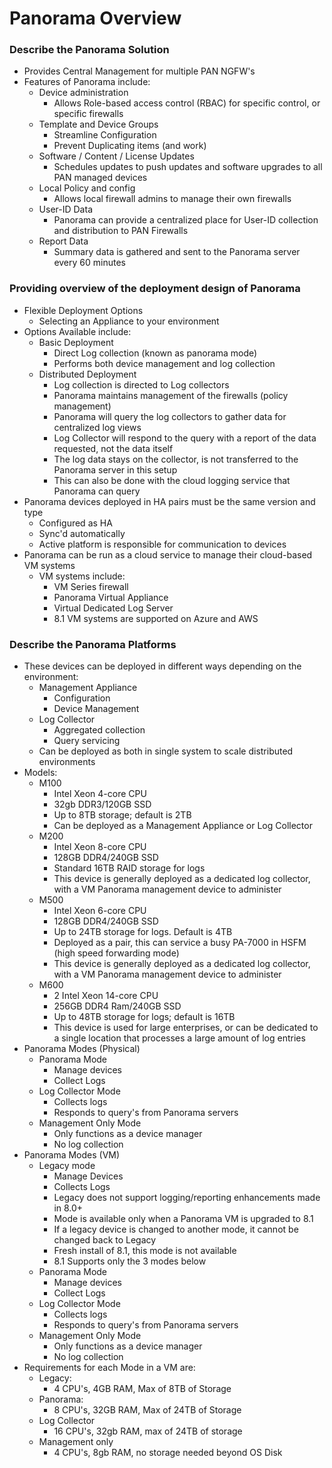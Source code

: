 # Panorama Overview

### Describe the Panorama Solution
* Provides Central Management for multiple PAN NGFW's
* Features of Panorama include:
  * Device administration
    * Allows Role-based access control (RBAC) for specific control, or specific firewalls
  * Template and Device Groups
    * Streamline Configuration
    * Prevent Duplicating items (and work)
  * Software / Content / License Updates
    * Schedules updates to push updates and software upgrades to all PAN managed devices
  * Local Policy and config
    * Allows local firewall admins to manage their own firewalls
  * User-ID Data
    * Panorama can provide a centralized place for User-ID collection and distribution to PAN Firewalls
  * Report Data
    * Summary data is gathered and sent to the Panorama server every 60 minutes

### Providing overview of the deployment design of Panorama
* Flexible Deployment Options
  * Selecting an Appliance to your environment
* Options Available include:
  * Basic Deployment
    * Direct Log collection (known as panorama mode)
    * Performs both device management and log collection
  * Distributed Deployment
    * Log collection is directed to Log collectors
    * Panorama maintains management of the firewalls (policy management)
    * Panorama will query the log collectors to gather data for centralized log views
    * Log Collector will respond to the query with a report of the data requested, not the data itself
    * The log data stays on the collector, is not transferred to the Panorama server in this setup
    * This can also be done with the cloud logging service that Panorama can query
* Panorama devices deployed in HA pairs must be the same version and type
  * Configured as HA
  * Sync'd automatically
  * Active platform is responsible for communication to devices
* Panorama can be run as a cloud service to manage their cloud-based VM systems
  * VM systems include:
    * VM Series firewall
    * Panorama Virtual Appliance
    * Virtual Dedicated Log Server
    * 8.1 VM systems are supported on Azure and AWS

### Describe the Panorama Platforms
* These devices can be deployed in different ways depending on the environment:
  * Management Appliance
    * Configuration
    * Device Management
  * Log Collector
    * Aggregated collection
    * Query servicing
  * Can be deployed as both in single system to scale distributed environments
* Models:
  * M100
    * Intel Xeon 4-core CPU
    * 32gb DDR3/120GB SSD
    * Up to 8TB storage; default is 2TB
    * Can be deployed as a Management Appliance or Log Collector
  * M200
    * Intel Xeon 8-core CPU
    * 128GB DDR4/240GB SSD
    * Standard 16TB RAID storage for logs
    * This device is generally deployed as a dedicated log collector, with a VM Panorama management device to administer
  * M500
    * Intel Xeon 6-core CPU
    * 128GB DDR4/240GB SSD
    * Up to 24TB storage for logs. Default is 4TB
    * Deployed as a pair, this can service a busy PA-7000 in HSFM (high speed forwarding mode)
    * This device is generally deployed as a dedicated log collector, with a VM Panorama management device to administer
  * M600
    * 2 Intel Xeon 14-core CPU
    * 256GB DDR4 Ram/240GB SSD
    * Up to 48TB storage for logs; default is 16TB
    * This device is used for large enterprises, or can be dedicated to a single location that processes a large amount of log entries
* Panorama Modes (Physical)
  * Panorama Mode
    * Manage devices
    * Collect Logs
  * Log Collector Mode
    * Collects logs
    * Responds to query's from Panorama servers
  * Management Only Mode
    * Only functions as a device manager
    * No log collection
* Panorama Modes (VM)
  * Legacy mode
    * Manage Devices
    * Collects Logs
    * Legacy does not support logging/reporting enhancements made in 8.0+
    * Mode is available only when a Panorama VM is upgraded to 8.1
    * If a legacy device is changed to another mode, it cannot be changed back to Legacy
    * Fresh install of 8.1, this mode is not available
    * 8.1 Supports only the 3 modes below
  * Panorama Mode
    * Manage devices
    * Collect Logs
  * Log Collector Mode
    * Collects logs
    * Responds to query's from Panorama servers
  * Management Only Mode
    * Only functions as a device manager
    * No log collection
* Requirements for each Mode in a VM are:
  * Legacy:
    * 4 CPU's, 4GB RAM, Max of 8TB of Storage
  * Panorama:
    * 8 CPU's, 32GB RAM, Max of 24TB of Storage
  * Log Collector
    * 16 CPU's, 32gb RAM, max of 24TB of storage
  * Management only
    * 4 CPU's, 8gb RAM, no storage needed beyond OS Disk
